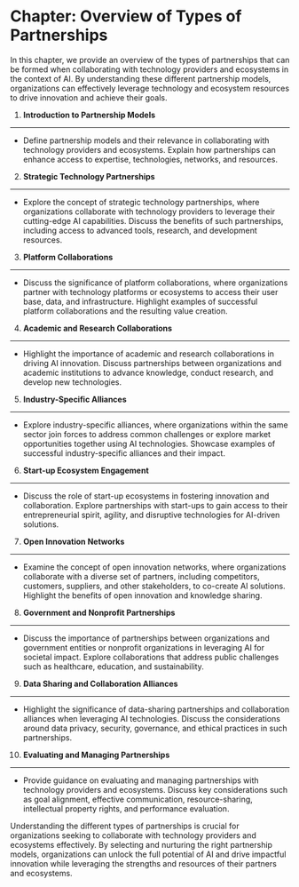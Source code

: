 Chapter: Overview of Types of Partnerships
==========================================

In this chapter, we provide an overview of the types of partnerships that can be formed when collaborating with technology providers and ecosystems in the context of AI. By understanding these different partnership models, organizations can effectively leverage technology and ecosystem resources to drive innovation and achieve their goals.

1. **Introduction to Partnership Models**
-----------------------------------------

* Define partnership models and their relevance in collaborating with technology providers and ecosystems. Explain how partnerships can enhance access to expertise, technologies, networks, and resources.

2. **Strategic Technology Partnerships**
----------------------------------------

* Explore the concept of strategic technology partnerships, where organizations collaborate with technology providers to leverage their cutting-edge AI capabilities. Discuss the benefits of such partnerships, including access to advanced tools, research, and development resources.

3. **Platform Collaborations**
------------------------------

* Discuss the significance of platform collaborations, where organizations partner with technology platforms or ecosystems to access their user base, data, and infrastructure. Highlight examples of successful platform collaborations and the resulting value creation.

4. **Academic and Research Collaborations**
-------------------------------------------

* Highlight the importance of academic and research collaborations in driving AI innovation. Discuss partnerships between organizations and academic institutions to advance knowledge, conduct research, and develop new technologies.

5. **Industry-Specific Alliances**
----------------------------------

* Explore industry-specific alliances, where organizations within the same sector join forces to address common challenges or explore market opportunities together using AI technologies. Showcase examples of successful industry-specific alliances and their impact.

6. **Start-up Ecosystem Engagement**
------------------------------------

* Discuss the role of start-up ecosystems in fostering innovation and collaboration. Explore partnerships with start-ups to gain access to their entrepreneurial spirit, agility, and disruptive technologies for AI-driven solutions.

7. **Open Innovation Networks**
-------------------------------

* Examine the concept of open innovation networks, where organizations collaborate with a diverse set of partners, including competitors, customers, suppliers, and other stakeholders, to co-create AI solutions. Highlight the benefits of open innovation and knowledge sharing.

8. **Government and Nonprofit Partnerships**
--------------------------------------------

* Discuss the importance of partnerships between organizations and government entities or nonprofit organizations in leveraging AI for societal impact. Explore collaborations that address public challenges such as healthcare, education, and sustainability.

9. **Data Sharing and Collaboration Alliances**
-----------------------------------------------

* Highlight the significance of data-sharing partnerships and collaboration alliances when leveraging AI technologies. Discuss the considerations around data privacy, security, governance, and ethical practices in such partnerships.

10. **Evaluating and Managing Partnerships**
--------------------------------------------

* Provide guidance on evaluating and managing partnerships with technology providers and ecosystems. Discuss key considerations such as goal alignment, effective communication, resource-sharing, intellectual property rights, and performance evaluation.

Understanding the different types of partnerships is crucial for organizations seeking to collaborate with technology providers and ecosystems effectively. By selecting and nurturing the right partnership models, organizations can unlock the full potential of AI and drive impactful innovation while leveraging the strengths and resources of their partners and ecosystems.
